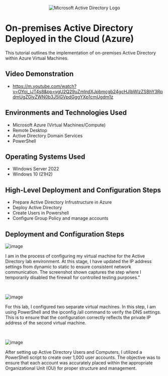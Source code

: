 <p align="center">
<img src="https://i.imgur.com/pU5A58S.png" alt="Microsoft Active Directory Logo"/>
</p>

<h1>On-premises Active Directory Deployed in the Cloud (Azure)</h1>
This tutorial outlines the implementation of on-premises Active Directory within Azure Virtual Machines.<br />


<h2>Video Demonstration</h2>

- https://m.youtube.com/watch?v=OYoj_jJT4s8&pp=ygU2Q29uZmlndXJpbmcgb24gcHJlbWlzZSBhY3RpdmUgZGlyZWN0b3J5IGVpdGggYXp1cmUgdm1z

<h2>Environments and Technologies Used</h2>

- Microsoft Azure (Virtual Machines/Compute)
- Remote Desktop
- Active Directory Domain Services
- PowerShell

<h2>Operating Systems Used </h2>

- Windows Server 2022
- Windows 10 (21H2)

<h2>High-Level Deployment and Configuration Steps</h2>

- Prepare Active Directory Infrustructure in Azure
- Deploy Active Directory
- Create Users in Powershell
- Configure Group Policy and manage accounts

<h2>Deployment and Configuration Steps</h2>

<p>

![image](https://github.com/user-attachments/assets/29e2ee10-17a7-49d6-961c-f64bbb8a0c93)



</p>
<p>
I am in the process of configuring my virtual machine for the Active Directory lab environment. At this stage, I have updated the IP address settings from dynamic to static to ensure consistent network communication. The screenshot shown captures the step where I temporarily disabled the firewall for controlled testing purposes."
</p>
<br />

<p>

  
  ![image](https://github.com/user-attachments/assets/c0b14cee-f4dc-42ce-b166-6de27c10d895)


</p>
<p>
For this lab, I configured two separate virtual machines. In this step, I am using PowerShell and the ipconfig /all command to verify the DNS settings. This is to ensure that the configuration correctly reflects the private IP address of the second virtual machine.
</p>
<br />

<p>

  ![image](https://github.com/user-attachments/assets/fec60c69-408f-4404-98ee-37ce7ea8e791)

</p>
<p>
  After setting up Active Directory Users and Computers, I utilized a PowerShell script to create over 1,000 user accounts. The objective was to ensure that each account was accurately placed within the appropriate Organizational Unit (OU) for proper structure and management.
</p>
<br />
